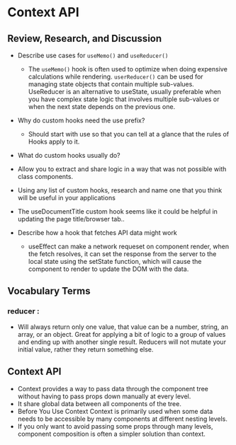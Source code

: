 # Context API

## Review, Research, and Discussion


- Describe use cases for `useMemo()` and `useReducer()`
  - The `useMemo()` hook is often used to optimize when doing expensive calculations while rendering. `userReducer()` can be used for managing state objects that contain multiple sub-values. UseReducer is an alternative to useState, usually preferable when you have complex state logic that involves multiple sub-values or when the next state depends on the previous one. 

  
- Why do custom hooks need the use prefix?
  - Should start with use so that you can tell at a glance that the rules of Hooks apply to it.

- What do custom hooks usually do?
 - Allow you to extract and share logic in a way that was not possible with class components. 

- Using any list of custom hooks, research and name one that you think will be useful in your applications
 - The useDocumentTitle custom hook seems like it could be helpful in updating the page title/browser tab..

- Describe how a hook that fetches API data might work
  - useEffect can make a network requeset on component render, when the fetch resolves, it can set the response from the server to the local state using the setState function, which will cause the component to render to update the DOM with the data.



## Vocabulary Terms

### reducer :
  - Will always return only one value, that value can be a number, string, an array, or an object. Great for applying a bit of logic to a group of values and ending up with another single result. Reducers will not mutate your initial value, rather they return something else.



## Context API

- Context provides a way to pass data through the component tree without having to pass props down manually at every level.
- It share global data between all components of the tree.
- Before You Use Context Context is primarily used when some data needs to be accessible by many components at different nesting levels.
- If you only want to avoid passing some props through many levels, component composition is often a simpler solution than context.


